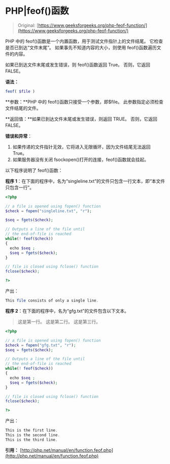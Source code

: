 # PHP|feof()函数

> Original: [https://www.geeksforgeeks.org/php-feof-function/](https://www.geeksforgeeks.org/php-feof-function/)

PHP 中的 feof()函数是一个内置函数，用于测试文件指针上的文件结尾。 它检查是否已到达“文件末尾”。 如果事先不知道内容的大小，则使用 feof()函数遍历文件的内容。

如果已到达文件末尾或发生错误，则 feof()函数返回 True。 否则，它返回 FALSE。

**语法：**

```php
feof( $file )
```

**参数：**PHP 中的 feof()函数只接受一个参数，即$file。 此参数指定必须检查文件结尾的文件。

**返回值：**如果已到达文件末尾或发生错误，则返回 TRUE。 否则，它返回 FALSE。

**错误和异常**：

1.  如果传递的文件指针无效，它将进入无限循环，因为文件结尾无法返回 True。
2.  如果服务器没有关闭 fsockopen()打开的连接，feof()函数就会挂起。

以下程序说明了 feof()函数：

**程序 1**：在下面的程序中，名为“singleline.txt”的文件只包含一行文本，即“本文件只包含一行”。

```php
<?php

// a file is opened using fopen() function
$check = fopen("singleline.txt", "r");

$seq = fgets($check);

// Outputs a line of the file until
// the end-of-file is reached
while(! feof($check))
{
  echo $seq ;
  $seq = fgets($check);
}

// file is closed using fclose() function
fclose($check);

?>
```

产出：

```php
This file consists of only a single line.

```

**程序 2**：在下面的程序中，名为“gfg.txt”的文件包含以下文本。

> 这是第一行。
> 这是第二行。
> 这是第三行。

```php
<?php

// a file is opened using fopen() function
$check = fopen("gfg.txt", "r");
$seq = fgets($check);

// Outputs a line of the file until
// the end-of-file is reached
while(! feof($check))
{
  echo $seq ;
  $seq = fgets($check);
}

// file is closed using fclose() function
fclose($check);

?>
```

产出：

```php
This is the first line.
This is the second line.
This is the third line.
```

**引用：**
[http://php.net/manual/en/function.feof.php](http://php.net/manual/en/function.feof.php)